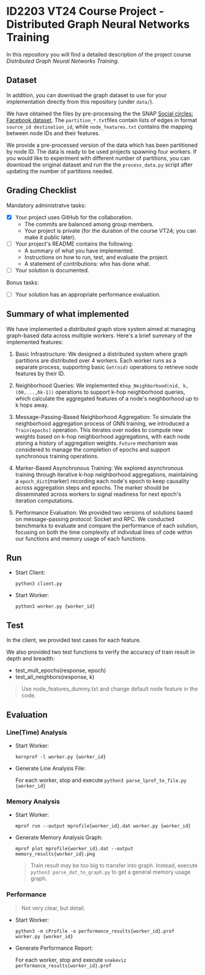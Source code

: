 # ID2203 VT24 Course Project - Distributed Graph Neural Networks Training

In this repository you will find a detailed description of the project course _Distributed Graph Neural Networks Training_.

## Dataset

In addition, you can download the graph dataset to use for your implementation directly from this repository (under `data/`).

We have obtained the files by pre-processing the the SNAP [Social circles: Facebook dataset](https://snap.stanford.edu/data/ego-Facebook.html).
The `partition_*.txt`files contain lists of edges in format `source_id destination_id`, while `node_features.txt` contains the mapping between node IDs and their features.

We provide a pre-processed version of the data which has been partitioned by node ID. The data is ready to be used projects spawning four workers. If you would like to experiment with different number of partitions, you can download the original dataset and run the the `process_data.py` script after updating the number of partitions needed.

## Grading Checklist

Mandatory administratve tasks:

- [x] Your project uses GitHub for the collaboration.
  - The commits are balanced among group members.
  - Your project is private (for the duration of the course VT24; you can make it public later).
- [ ] Your project's README contains the following:
  - A summary of what you have implemented.
  - Instructions on how to run, test, and evaluate the project.
  - A statement of contributions: who has done what.
- [ ] Your solution is documented.

Bonus tasks:

- [ ] Your solution has an appropriate performance evaluation.

## Summary of what implemented

We have implemented a distributed graph store system aimed at managing graph-based data across multiple workers. Here's a brief summary of the implemented features:

1. Basic Infrastructure: We designed a distributed system where graph partitions are distributed over 4 workers. Each worker runs as a separate process, supporting basic `Get(nid)` operations to retrieve node features by their ID. 

2. Neighborhood Queries: We implemented `Khop_Neighborhood(nid, k, (δ0,...,δk-1))` operations to support k-hop neighborhood queries, which calculate the aggregated features of a node's neighborhood up to k hops away.

3. Message-Passing-Based Neighborhood Aggregation: To simulate the neighborhood aggregation process of GNN training, we introduced a `Train(epochs)` operation. This iterates over nodes to compute new weights based on k-hop neighborhood aggregations, with each node storing a history of aggregation weights. `Future` mechanism was considered to manage the completion of epochs and support synchronous training operations.

4. Marker-Based Asynchronous Training: We explored asynchronous training through iterative k-hop neighborhood aggregations, maintaining a `epoch_dict`(marker) recording each node's epoch to keep causality across aggregation steps and epochs. The marker should be disseminated across workers to signal readiness for next epoch's iteration computations.

5. Performance Evaluation: We provided two versions of solutions based on message-passing protocol: Socket and RPC. We conducted benchmarks to evaluate and compare the performance of each solution, focusing on both the time complexity of individual lines of code within our functions and memory usage of each functions. 

## Run

- Start Client: 

  `python3 client.py`

- Start Worker: 

  `python3 worker.py {worker_id}`

## Test

In the client, we provided test cases for each feature. 

We also provided two test functions to verify the accuracy of train result in depth and breadth:

- test_mult_epochs(response, epoch)
- test_all_neighbors(response, k)

> Use node_features_dummy.txt and change default node feature in the code.

## Evaluation

### Line(Time) Analysis

- Start Worker: 

  `kernprof -l worker.py {worker_id}`

- Generate Line Analysis File: 

  For each worker, stop and execute `python3 parse_lprof_to_file.py {worker_id}` 

### Memory Analysis

- Start Worker:

  `mprof run --output mprofile{worker_id}.dat worker.py {worker_id}`

- Generate Memory Analysis Graph:

  `mprof plot mprofile{worker_id}.dat --output memory_results{worker_id}.png`

  > Train result may be too big to transfer into graph. Instead, execute `python3 parse_dat_to_graph.py` to get a general memory usage graph.

### Performance

> Not very clear, but detail.

- Start Worker:

  `python3 -m cProfile -o performance_results{worker_id}.prof worker.py {worker_id}`

- Generate Performance Report:

  For each worker, stop and execute `snakeviz performance_results{worker_id}.prof`
  